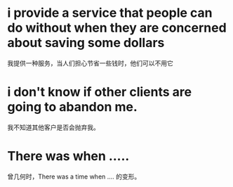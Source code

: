 # i provide a service that people can do without when they are concerned about saving some dollars

我提供一种服务，当人们担心节省一些钱时，他们可以不用它

# i don't know if other clients are going to abandon me.

我不知道其他客户是否会抛弃我。

# There was when .....

曾几何时，There was a time when .... 的变形。



